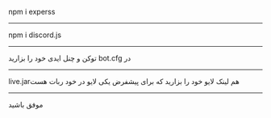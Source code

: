 npm i experss  
_____________
npm i discord.js 
________________
توکن و چنل ایدی خود را بزارید bot.cfg در
__________________
live.jarهم لینک لایو خود را بزارید که برای پیشفرض یکی لایو در خود ربات هست
_______________________
موفق باشید
